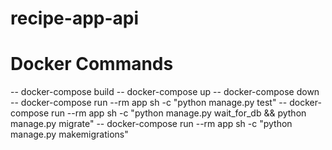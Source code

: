 # recipe-app-api
# Docker Commands
-- docker-compose build
-- docker-compose up
-- docker-compose down
-- docker-compose run --rm app sh -c "python manage.py test"
-- docker-compose run --rm app sh -c "python manage.py wait_for_db && python manage.py migrate"
-- docker-compose run --rm app sh -c "python manage.py makemigrations"